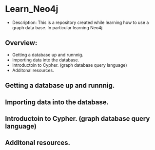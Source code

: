 # Learn_Neo4j
* Description: This is a repository created while learning how to use a graph data base. In particular learning Neo4j

## Overview:
* Getting a database up and runnnig.
* Importing data into the database.
* Introductoin to Cypher. (graph database query language)
* Additonal resources.


## Getting a database up and runnnig.
## Importing data into the database.
## Introductoin to Cypher. (graph database query language)
## Additonal resources.

